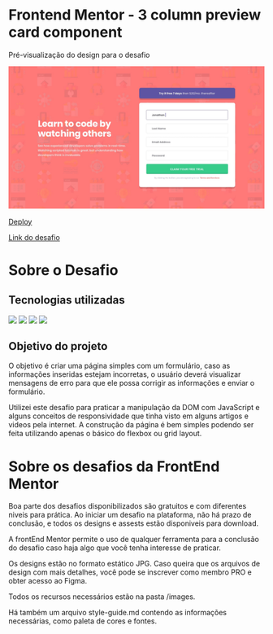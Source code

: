 # Frontend Mentor - 3 column preview card component

<p>Pré-visualização do design para o desafio</p>
<img src="https://raw.githubusercontent.com/fxneves/intro-component-with-signup-form/main/design/desktop-design.jpg" width='600px'>
<p><a href='https://fxneves.github.io/intro-component-with-signup-form/'>Deploy</a></p>
<p><a href='https://www.frontendmentor.io/challenges/intro-component-with-signup-form-5cf91bd49edda32581d28fd1'>Link do desafio</a></p>

<h1>Sobre o Desafio</h1>

<h2>Tecnologias utilizadas</h2>
<img src="https://img.shields.io/badge/HTML5-E34F26?style=for-the-badge&logo=html5&logoColor=white">
<img src="https://img.shields.io/badge/CSS3-1572B6?style=for-the-badge&logo=css3&logoColor=white">
<img src="https://img.shields.io/badge/JavaScript-F7DF1E?style=for-the-badge&logo=javascript&logoColor=black">
<img src="https://img.shields.io/badge/Git-E34F26?style=for-the-badge&logo=git&logoColor=white">

<h2>Objetivo do projeto</h2>
<p>O objetivo é criar uma página simples com um formulário, caso as informações inseridas estejam incorretas, o usuário deverá visualizar mensagens de erro para que ele possa corrigir as informações e enviar o formulário.</p>

<p>Utilizei este desafio para praticar a manipulação da DOM com JavaScript e alguns conceitos de responsividade que tinha visto em alguns artigos e videos pela internet. A construção da página é bem simples podendo ser feita utilizando apenas o básico do flexbox ou grid layout.</p>

# Sobre os desafios da FrontEnd Mentor
<p>Boa parte dos desafios disponibilizados são gratuitos e com diferentes niveis para prática. Ao iniciar um desafio na plataforma, não há prazo de conclusão, e todos os designs e assests estão disponiveis para download.</p>
<p>A frontEnd Mentor permite o uso de qualquer ferramenta para a conclusão do desafio caso haja algo que você tenha interesse de praticar.</p>
<p>Os designs estão no formato estático JPG. Caso queira que os arquivos de design com mais detalhes, você pode se inscrever como membro PRO e obter acesso ao Figma.</p>
<p>Todos os recursos necessários estão na pasta /images.</p>
<p>Há também um arquivo style-guide.md contendo as informações necessárias, como paleta de cores e fontes.</p>



